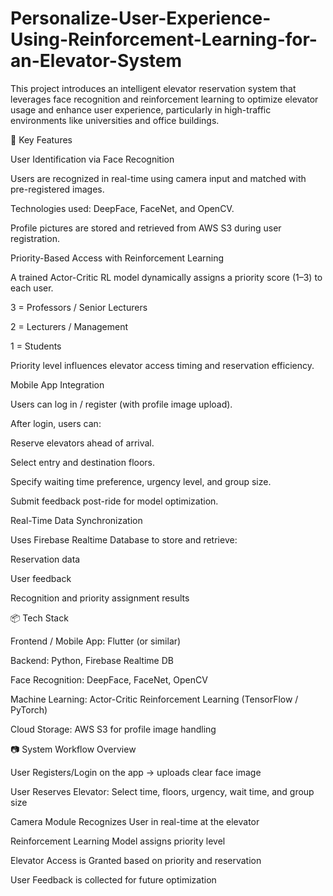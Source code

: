 # Personalize-User-Experience-Using-Reinforcement-Learning-for-an-Elevator-System

This project introduces an intelligent elevator reservation system that leverages face recognition and reinforcement learning to optimize elevator usage and enhance user experience, particularly in high-traffic environments like universities and office buildings.

🎯 Key Features

User Identification via Face Recognition

Users are recognized in real-time using camera input and matched with pre-registered images.

Technologies used: DeepFace, FaceNet, and OpenCV.

Profile pictures are stored and retrieved from AWS S3 during user registration.

Priority-Based Access with Reinforcement Learning

A trained Actor-Critic RL model dynamically assigns a priority score (1–3) to each user.

3 = Professors / Senior Lecturers

2 = Lecturers / Management

1 = Students

Priority level influences elevator access timing and reservation efficiency.

Mobile App Integration

Users can log in / register (with profile image upload).

After login, users can:

Reserve elevators ahead of arrival.

Select entry and destination floors.

Specify waiting time preference, urgency level, and group size.

Submit feedback post-ride for model optimization.

Real-Time Data Synchronization

Uses Firebase Realtime Database to store and retrieve:

Reservation data

User feedback

Recognition and priority assignment results

📦 Tech Stack

Frontend / Mobile App: Flutter (or similar)

Backend: Python, Firebase Realtime DB

Face Recognition: DeepFace, FaceNet, OpenCV

Machine Learning: Actor-Critic Reinforcement Learning (TensorFlow / PyTorch)

Cloud Storage: AWS S3 for profile image handling

📷 System Workflow Overview

User Registers/Login on the app → uploads clear face image

User Reserves Elevator: Select time, floors, urgency, wait time, and group size

Camera Module Recognizes User in real-time at the elevator

Reinforcement Learning Model assigns priority level

Elevator Access is Granted based on priority and reservation

User Feedback is collected for future optimization
